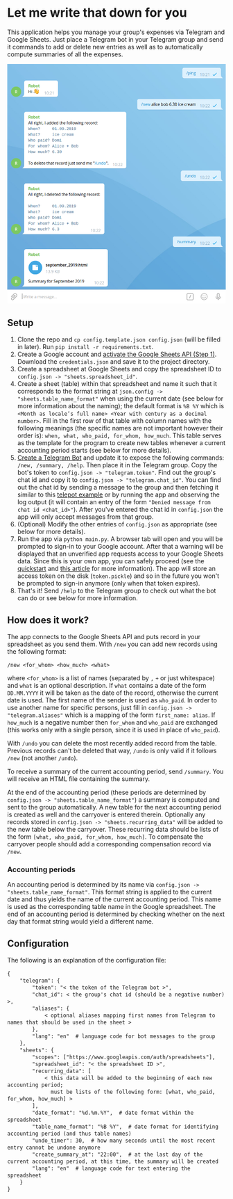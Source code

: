 # Let me write that down for you

This application helps you manage your group's expenses via Telegram and Google Sheets. Just place a Telegram bot
in your Telegram group and send it commands to add or delete new entries as well as to automatically compute
summaries of all the expenses.

![Screenshot](./screenshot.png)

## Setup

1. Clone the repo and `cp config.template.json config.json` (will be filled in later). Run `pip install -r requirements.txt`.
2. Create a Google account and [activate the Google Sheets API (Step 1)](https://developers.google.com/sheets/api/quickstart/python).
   Download the `credentials.json` and save it to the project directory.
3. Create a spreadsheet at Google Sheets and copy the spreadsheet ID to `config.json -> "sheets.spreadsheet_id"`.
4. Create a sheet (table) within that spreadsheet and name it such that it corresponds to the format string at
   `json.config -> "sheets.table_name_format"` when using the current date (see below for more information about the naming);
   the default format is `%B %Y` which is `<Month as locale’s full name> <Year with century as a decimal number>`.
   Fill in the first row of that table with column names with the following meanings (the specific names are not
   important however their order is): `when, what, who_paid, for_whom, how_much`. This table serves as the template
   for the program to create new tables whenever a current accounting period starts (see below for more details).
5. [Create a Telegram Bot](https://core.telegram.org/bots#creating-a-new-bot) and update it to expose the following commands:
   `/new, /summary, /help`. Then place it in the Telegram group. Copy the bot's token to
   `config.json -> "telegram.token"`. Find out the group's chat id and copy it to `config.json -> "telegram.chat_id"`.
   You can find out the chat id by sending a message to the group and then fetching it similar to this
   [telepot example](https://telepot.readthedocs.io/en/latest/#receive-messages) or by running the app and observing the
   log output (it will contain an entry of the form `"Denied message from chat id <chat_id>"`). After you've entered the
   chat id in `config.json` the app will only accept messages from that group.
6. (Optional) Modify the other entries of `config.json` as appropriate (see below for more details).
7. Run the app via `python main.py`. A browser tab will open and you will be prompted to sign-in to your Google account.
   After that a warning will be displayed that an unverified app requests access to your Google Sheets data. Since this is
   your own app, you can safely proceed (see the [quickstart](https://developers.google.com/sheets/api/quickstart/python#this_app_isnt_verified)
   and [this article](https://support.google.com/cloud/answer/7454865) for more information). The app will store an
   access token on the disk (`token.pickle`) and so in the future you won't be prompted to sign-in anymore (only when that token expires).
8. That's it! Send `/help` to the Telegram group to check out what the bot can do or see below for more information.

## How does it work?

The app connects to the Google Sheets API and puts record in your spreadsheet as you send them. With `/new` you can add
new records using the following format:

    /new <for_whom> <how_much> <what>
    
where `<for_whom>` is a list of names (separated by `,` `+` or just whitespace) and `what` is an optional description.
If `what` contains a date of the form `DD.MM.YYYY` it will be taken as the date of the record, otherwise the current date is
used. The first name of the sender is used as `who_paid`. In order to use another name for specific persons, just fill in
`config.json -> "telegram.aliases"` which is a mapping of the form `first_name: alias`. If `how_much` is a negative number then
`for_whom` and `who_paid` are exchanged (this works only with a single person, since it is used in place of `who_paid`).

With `/undo` you can delete the most recently added record from the table. Previous records can't be deleted that way, 
`/undo` is only valid if it follows `/new` (not another `/undo`).

To receive a summary of the current accounting period, send `/summary`. You will receive an HTML file containing the summary.

At the end of the accounting period (these periods are determined by `config.json -> "sheets.table_name_format"`) a summary
is computed and sent to the group automatically. A new table for the next accounting period is created as well and the carryover is entered therein.
Optionally any records stored in `config.json -> "sheets.recurring_data"` will be added to the new table below the carryover.
These recurring data should be lists of the form `[what, who_paid, for_whom, how_much]`.
To compensate the carryover people should add a corresponding compensation record via `/new`.

### Accounting periods

An accounting period is determined by its name via `config.json -> "sheets.table_name_format"`. This format string is applied to
the current date and thus yields the name of the current accounting period. This name is used as the corresponding table name
in the Google spreadsheet. The end of an accounting period is determined by checking whether on the next day that format
string would yield a different name.

## Configuration

The following is an explanation of the configuration file:

    {
        "telegram": {
            "token": "< the token of the Telegram bot >",
            "chat_id": < the group's chat id (should be a negative number) >,
            "aliases": {
                < optional aliases mapping first names from Telegram to names that should be used in the sheet >
            },
            "lang": "en"  # language code for bot messages to the group
        },
        "sheets": {
            "scopes": ["https://www.googleapis.com/auth/spreadsheets"],
            "spreadsheet_id": "< the spreadsheet ID >",
            "recurring_data": [
                < this data will be added to the beginning of each new accounting period;
                  must be lists of the following form: [what, who_paid, for_whom, how_much] >
            ],
            "date_format": "%d.%m.%Y",  # date format within the spreadsheet
            "table_name_format": "%B %Y",  # date format for identifying accounting period (and thus table names)
            "undo_timer": 30,  # how many seconds until the most recent entry cannot be undone anymore
            "create_summary_at": "22:00",  # at the last day of the current accounting period, at this time, the summary will be created
            "lang": "en"  # language code for text entering the spreadsheet
        }
    }
